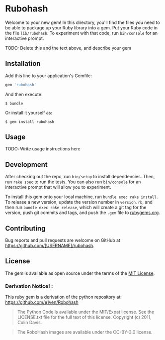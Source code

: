 # Rubohash

Welcome to your new gem! In this directory, you'll find the files you need to be able to package up your Ruby library into a gem. Put your Ruby code in the file `lib/rubohash`. To experiment with that code, run `bin/console` for an interactive prompt.

TODO: Delete this and the text above, and describe your gem

## Installation

Add this line to your application's Gemfile:

```ruby
gem 'rubohash'
```

And then execute:

    $ bundle

Or install it yourself as:

    $ gem install rubohash

## Usage

TODO: Write usage instructions here

## Development

After checking out the repo, run `bin/setup` to install dependencies. Then, run `rake spec` to run the tests. You can also run `bin/console` for an interactive prompt that will allow you to experiment.

To install this gem onto your local machine, run `bundle exec rake install`. To release a new version, update the version number in `version.rb`, and then run `bundle exec rake release`, which will create a git tag for the version, push git commits and tags, and push the `.gem` file to [rubygems.org](https://rubygems.org).

## Contributing

Bug reports and pull requests are welcome on GitHub at https://github.com/[USERNAME]/rubohash.

## License

The gem is available as open source under the terms of the [MIT License](https://opensource.org/licenses/MIT).

### Derivation Notice! :
This ruby gem is a derivation of the python repository at: https://github.com/e1ven/Robohash

> The Python Code is available under the MIT/Expat license. See the LICENSE.txt file for the full text of this license. Copyright (c) 2011, Colin Davis.

> The RoboHash images are available under the CC-BY-3.0 license.
